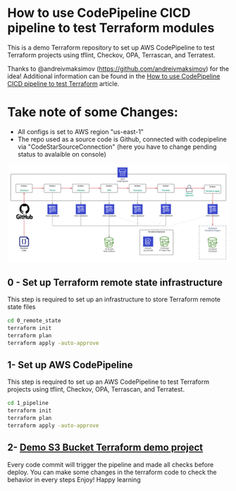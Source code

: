 # How to use CodePipeline CICD pipeline to test Terraform modules

This is a demo Terraform repository to set up AWS CodePipeline to test Terraform projects using tflint, Checkov, OPA, Terrascan, and Terratest.

Thanks to @andreivmaksimov (https://github.com/andreivmaksimov) for the idea! Additional information can be found in the [How to use CodePipeline CICD pipeline to test Terraform](https://github.com/antonionuma/aws-codepipeline-terraform-cicd-pipeline-demo/) article.


# Take note of some Changes: 
- All configs is set to AWS region "us-east-1"
- The repo used as a source code is Github, connected with codepipeline via "CodeStarSourceConnection" (here you have to change pending status to avalaible on console)

![CICD pipeline architecture](1_pipeline/img/CICD-pipeline-architecture.png)

## 0 - Set up Terraform remote state infrastructure 

This step is required to set up an infrastructure to store Terraform remote state files

```sh
cd 0_remote_state
terraform init
terraform plan
terraform apply -auto-approve
```

## 1- Set up AWS CodePipeline

This step is required to set up an AWS CodePipeline to test Terraform projects using tflint, Checkov, OPA, Terrascan, and Terratest.

```sh
cd 1_pipeline
terraform init
terraform plan
terraform apply -auto-approve
```

## 2- [Demo S3 Bucket Terraform demo project](https://github.com/antonionuma/2_tf-s3-demo-project/)

Every code commit will trigger the pipeline and made all checks before deploy. 
You can make some changes in the terraform code to check the behavior in every steps
Enjoy! Happy learning